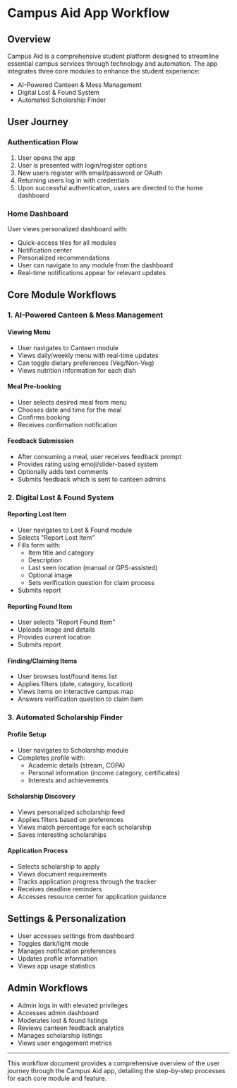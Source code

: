 # Campus Aid App Workflow

## Overview
Campus Aid is a comprehensive student platform designed to streamline essential campus services through technology and automation. The app integrates three core modules to enhance the student experience:
- AI-Powered Canteen & Mess Management
- Digital Lost & Found System
- Automated Scholarship Finder

## User Journey

### Authentication Flow
1. User opens the app
2. User is presented with login/register options
3. New users register with email/password or OAuth
4. Returning users log in with credentials
5. Upon successful authentication, users are directed to the home dashboard

### Home Dashboard
User views personalized dashboard with:
- Quick-access tiles for all modules
- Notification center
- Personalized recommendations
- User can navigate to any module from the dashboard
- Real-time notifications appear for relevant updates

## Core Module Workflows

### 1. AI-Powered Canteen & Mess Management

#### Viewing Menu
- User navigates to Canteen module
- Views daily/weekly menu with real-time updates
- Can toggle dietary preferences (Veg/Non-Veg)
- Views nutrition information for each dish

#### Meal Pre-booking
- User selects desired meal from menu
- Chooses date and time for the meal
- Confirms booking
- Receives confirmation notification

#### Feedback Submission
- After consuming a meal, user receives feedback prompt
- Provides rating using emoji/slider-based system
- Optionally adds text comments
- Submits feedback which is sent to canteen admins

### 2. Digital Lost & Found System

#### Reporting Lost Item
- User navigates to Lost & Found module
- Selects "Report Lost Item"
- Fills form with:
  - Item title and category
  - Description
  - Last seen location (manual or GPS-assisted)
  - Optional image
  - Sets verification question for claim process
- Submits report

#### Reporting Found Item
- User selects "Report Found Item"
- Uploads image and details
- Provides current location
- Submits report

#### Finding/Claiming Items
- User browses lost/found items list
- Applies filters (date, category, location)
- Views items on interactive campus map
- Answers verification question to claim item

### 3. Automated Scholarship Finder

#### Profile Setup
- User navigates to Scholarship module
- Completes profile with:
  - Academic details (stream, CGPA)
  - Personal information (income category, certificates)
  - Interests and achievements

#### Scholarship Discovery
- Views personalized scholarship feed
- Applies filters based on preferences
- Views match percentage for each scholarship
- Saves interesting scholarships

#### Application Process
- Selects scholarship to apply
- Views document requirements
- Tracks application progress through the tracker
- Receives deadline reminders
- Accesses resource center for application guidance

## Settings & Personalization
- User accesses settings from dashboard
- Toggles dark/light mode
- Manages notification preferences
- Updates profile information
- Views app usage statistics

## Admin Workflows
- Admin logs in with elevated privileges
- Accesses admin dashboard
- Moderates lost & found listings
- Reviews canteen feedback analytics
- Manages scholarship listings
- Views user engagement metrics

---

This workflow document provides a comprehensive overview of the user journey through the Campus Aid app, detailing the step-by-step processes for each core module and feature.